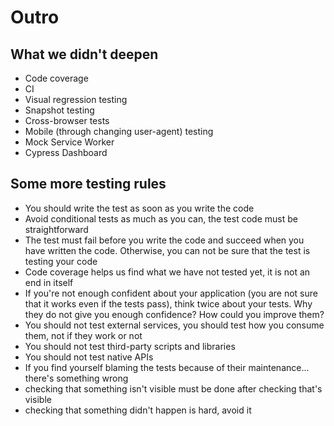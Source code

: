 # Outro

## What we didn't deepen

- Code coverage
- CI
- Visual regression testing
- Snapshot testing
- Cross-browser tests
- Mobile (through changing user-agent) testing
- Mock Service Worker
- Cypress Dashboard


## Some more testing rules

- You should write the test as soon as you write the code
- Avoid conditional tests as much as you can, the test code must be straightforward
- The test must fail before you write the code and succeed when you have written the code. Otherwise, you can not be sure that the test is testing your code
- Code coverage helps us find what we have not tested yet, it is not an end in itself
- If you're not enough confident about your application (you are not sure that it works even if the tests pass), think twice about your tests. Why they do not give you enough confidence? How could you improve them?
- You should not test external services, you should test how you consume them, not if they work or not
- You should not test third-party scripts and libraries
- You should not test native APIs
- If you find yourself blaming the tests because of their maintenance... there's something wrong
- checking that something isn't visible must be done after checking that's visible
- checking that something didn't happen is hard, avoid it

